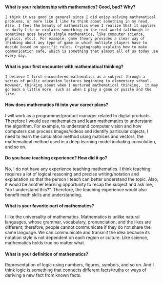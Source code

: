 #### What is your relationship with mathematics? Good, bad? Why?

    I think it was good in general since I did enjoy solving mathematical problems, or more like I like to think about something in my head. Also, I feel the beauty of mathematics when I realize that it applies in daily life or explains something in the real world (although it sometimes goes beyond simple mathematics, like computer science, physics, etc.). For example, game theory provides a clear way of thinking about any type of game in which multiple players have to decide based on specific rules. Cryptography explains how to make communication safe, which is something that almost all of us today use every day.  
   
 #### What is your first encounter with mathematical thinking?

    I believe I first encountered mathematics as a subject through a series of public education lectures beginning in elementary school. However, thinking about when I nurtured mathematical thinking,  it may go back a little more, such as when I play a game or puzzle and the like. 

 #### How does mathematics fit into your career plans?
 
 I will work as a programmer/product manager related to digital products. Therefore I would use mathematics and learn mathematics to understand the algorithm. For example, to understand computer vision and how computers can process images/videos and identify particular objects, I need to learn the calculation method using matrices and vectors, the mathematical method used in a deep learning model including convolution, and so on.

 #### Do you have teaching experience? How did it go?

No, I do not have any experience teaching mathematics.
    I think teaching requires a lot of logical reasoning and precise writing/notation and explanation so that the person I teach can better understand the topic. Also, it would be another learning opportunity to recap the subject and ask me, “do I understand this?”. Therefore, the teaching experience would also benefit math skills and understanding. 

 #### What is your favorite part of mathematics?

I like the universality of mathematics. Mathematics is unlike natural languages, whose grammar, vocabulary, pronunciation, and the likes are different; therefore, people cannot communicate if they do not share the same language. We can communicate and transmit the idea because its notation style is not dependent on each region or culture. Like science, mathematics holds true no matter what. 

 #### What is your definition of mathematics?

Representation of logic using numbers, figures, symbols, and so on. And I think logic is something that connects different facts/truths or ways of deriving a new fact from known facts.  
